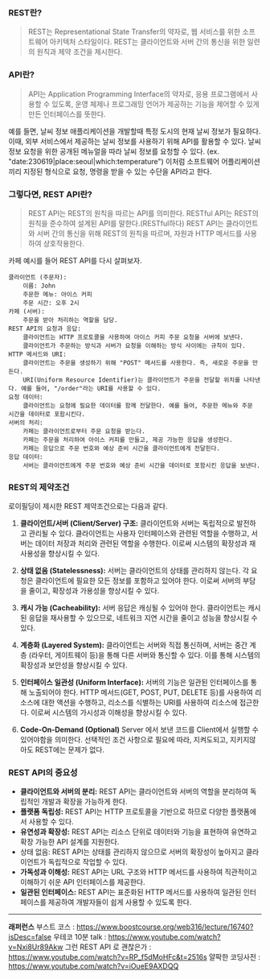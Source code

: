 ### REST란?
> REST는 Representational State Transfer의 약자로, 웹 서비스를 위한 소프트웨어 아키텍처 스타일이다. REST는 클라이언트와 서버 간의 통신을 위한 일련의 원칙과 제약 조건을 제시한다.

### API란?
> API는  Application Programming Interface의 약자로, 응용 프로그램에서 사용할 수 있도록, 운영 체제나 프로그래밍 언어가 제공하는 기능을 제어할 수 있게 만든 인터페이스를 뜻한다.

예를 들면, 날씨 정보 애플리케이션을 개발할때 특정 도시의 현재 날씨 정보가 필요하다. 이때, 외부 서비스에서 제공하는 날씨 정보를 사용하기 위해 API를 활용할 수 있다. 날씨 정보 요청을 위한 공개된 메뉴얼을 따라 날씨 정보를 요청할 수 있다.
(ex. "date:230619|place:seoul|which:temperature")
이처럼 소프트웨어 어플리케이션끼리 지정된 형식으로 요청, 명령을 받을 수 있는 수단을 API라고 한다.

### 그렇다면, REST API란?
> REST API는 REST의 원칙을 따르는 API를 의미한다. RESTful API는 REST의 원칙을 준수하여 설계된 API를 말한다.(RESTful하다) REST API는 클라이언트와 서버 간의 통신을 위해 REST의 원칙을 따르며, 자원과 HTTP 메서드를 사용하여 상호작용한다.


카페 예시를 들어 REST API를 다시 살펴보자.
```
클라이언트 (주문자):
	이름: John
	주문한 메뉴: 아이스 커피
	주문 시간: 오후 2시
카페 (서버):
	주문을 받아 처리하는 역할을 담당.
REST API의 요청과 응답:
	클라이언트는 HTTP 프로토콜을 사용하여 아이스 커피 주문 요청을 서버에 보낸다.
	클라이언트가 주문하는 방식과 서버가 요청을 이해하는 방식 사이에는 규칙이 있다.
HTTP 메서드와 URI:
	클라이언트는 주문을 생성하기 위해 "POST" 메서드를 사용한다. 즉, 새로운 주문을 만든다.
	URI(Uniform Resource Identifier)는 클라이언트가 주문을 전달할 위치를 나타낸다. 예를 들어, "/order"라는 URI를 사용할 수 있다.
요청 데이터:
	클라이언트는 요청에 필요한 데이터를 함께 전달한다. 예를 들어, 주문한 메뉴와 주문 시간을 데이터로 포함시킨다.
서버의 처리:
	카페는 클라이언트로부터 주문 요청을 받는다.
	카페는 주문을 처리하여 아이스 커피를 만들고, 제공 가능한 응답을 생성한다.
	카페는 응답으로 주문 번호와 예상 준비 시간을 클라이언트에게 전달힌다.
응답 데이터:
	서버는 클라이언트에게 주문 번호와 예상 준비 시간을 데이터로 포함시킨 응답을 보낸다.
```
### REST의 제약조건
로이필딩이 제시한 REST 제약조건으로는 다음과 같다.

1. **클라이언트/서버 (Client/Server) 구조:**
   클라이언트와 서버는 독립적으로 발전하고 관리될 수 있다.
   클라이언트는 사용자 인터페이스와 관련된 역할을 수행하고, 서버는 데이터 저장과 처리와 관련된 역할을 수행한다.
   이로써 시스템의 확장성과 재사용성을 향상시킬 수 있다.

2. **상태 없음 (Statelessness):**
   서버는 클라이언트의 상태를 관리하지 않는다.
   각 요청은 클라이언트에 필요한 모든 정보를 포함하고 있어야 한다.
   이로써 서버의 부담을 줄이고, 확장성과 가용성을 향상시킬 수 있다.
3. **캐시 가능 (Cacheability):**
   서버 응답은 캐싱될 수 있어야 한다.
   클라이언트는 캐시된 응답을 재사용할 수 있으므로, 네트워크 지연 시간을 줄이고 성능을 향상시킬 수 있다.
4. **계층화 (Layered System):**
   클라이언트는 서버와 직접 통신하며, 서버는 중간 계층 (라우터, 게이트웨이 등)을 통해 다른 서버와 통신할 수 있다.
   이를 통해 시스템의 확장성과 보안성을 향상시킬 수 있다.
5. **인터페이스 일관성 (Uniform Interface):**
   서버의 기능은 일관된 인터페이스를 통해 노출되어야 한다.
   HTTP 메서드(GET, POST, PUT, DELETE 등)를 사용하여 리소스에 대한 액션을 수행하고, 리소스를 식별하는 URI를 사용하여 리소스에 접근한다.
   이로써 시스템의 가시성과 이해성을 향상시킬 수 있다.
6. **Code-On-Demand (Optional)**
   Server 에서 보낸 코드를 Client에서 실행할 수 있어야함을 의미한다.
   선택적인 조건 사항으로 필요에 따라, 지켜도되고, 지키지않아도 REST에는 문제가 없다.

### REST API의 중요성

- **클라이언트와 서버의 분리:** REST API는 클라이언트와 서버의 역할을 분리하여 독립적인 개발과 확장을 가능하게 한다.
- **플랫폼 독립성:** REST API는 HTTP 프로토콜을 기반으로 하므로 다양한 플랫폼에서 사용할 수 있다.
- **유연성과 확장성:** REST API는 리소스 단위로 데이터와 기능을 표현하여 유연하고 확장 가능한 API 설계를 지원한다.
- 상태 없음: REST API는 상태를 관리하지 않으므로 서버의 확장성이 높아지고 클라이언트가 독립적으로 작업할 수 있다.
- **가독성과 이해성:** REST API는 URL 구조와 HTTP 메서드를 사용하여 직관적이고 이해하기 쉬운 API 인터페이스를 제공한다.
- **일관된 인터페이스:** REST API는 표준화된 HTTP 메서드를 사용하여 일관된 인터페이스를 제공하여 개발자들이 쉽게 사용할 수 있도록 한다.

***
**래퍼런스**
부스트 코스 : https://www.boostcourse.org/web316/lecture/16740?isDesc=false
우테코 10분 talk : https://www.youtube.com/watch?v=Nxi8Ur89Akw
그런 REST API 로 괜찮은가 : https://www.youtube.com/watch?v=RP_f5dMoHFc&t=2516s
얄팍한 코딩사전 : https://www.youtube.com/watch?v=iOueE9AXDQQ